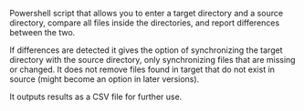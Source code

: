Powershell script that allows you to enter a target directory and a source directory, compare all files inside the directories, and report differences between the two.

If differences are detected it gives the option of synchronizing the target directory with the source directory, only synchronizing files that are missing or changed.
It does not remove files found in target that do not exist in source (might become an option in later versions).

It outputs results as a CSV file for further use.
